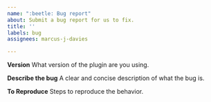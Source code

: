 ```yaml
---
name: ":beetle: Bug report"
about: Submit a bug report for us to fix.
title: ''
labels: bug
assignees: marcus-j-davies

---
```


**Version**
What version of the plugin are you using.

**Describe the bug**
A clear and concise description of what the bug is.

**To Reproduce**
Steps to reproduce the behavior.
